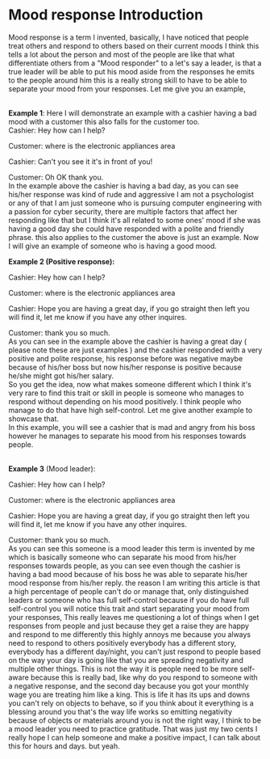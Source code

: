 <!-- wp:heading {"level":1} -->
<h1 class="wp-block-heading">Mood response Introduction</h1>
<!-- /wp:heading -->

<!-- wp:paragraph {"align":"justify"} -->
<p class="has-text-align-justify">Mood response is a term I invented, basically, I have noticed that people treat others and respond to others based on their current moods I think this tells a lot about the person and most of the people are like that what differentiate others from a "Mood responder" to a let's say a leader, is that a true leader will be able to put his mood aside from the responses he emits to the people around him this is a really strong skill to have to be able to separate your mood from your responses. Let me give you an example,</p>
<!-- /wp:paragraph -->

<!-- wp:paragraph -->
<p><br><strong>Example 1</strong>: Here I will demonstrate an example with a cashier having a bad mood with a customer this also falls for the customer too.<br>Cashier: Hey how can I help?</p>
<!-- /wp:paragraph -->

<!-- wp:paragraph -->
<p>Customer: where is the electronic appliances area</p>
<!-- /wp:paragraph -->

<!-- wp:paragraph -->
<p>Cashier: Can't you see it it's in front of you!</p>
<!-- /wp:paragraph -->

<!-- wp:paragraph -->
<p>Customer: Oh OK thank you.<br>In the example above the cashier is having a bad day, as you can see his/her response was kind of rude and aggressive I am not a psychologist or any of that I am just someone who is pursuing computer engineering with a passion for cyber security, there are multiple factors that affect her responding like that but I think it's all related to some ones' mood if she was having a good day she could have responded with a polite and friendly phrase. this also applies to the customer the above is just an example. Now I will give an example of someone who is having a good mood.</p>
<!-- /wp:paragraph -->

<!-- wp:paragraph -->
<p><strong>Example 2 (Positive response):&nbsp;</strong></p>
<!-- /wp:paragraph -->

<!-- wp:paragraph -->
<p>Cashier: Hey how can I help?</p>
<!-- /wp:paragraph -->

<!-- wp:paragraph -->
<p>Customer: where is the electronic appliances area</p>
<!-- /wp:paragraph -->

<!-- wp:paragraph -->
<p>Cashier: Hope you are having a great day, if you go straight then left you will find it, let me know if you have any other inquires.</p>
<!-- /wp:paragraph -->

<!-- wp:paragraph -->
<p>Customer: thank you so much.<br>As you can see in the example above the cashier is having a great day ( please note these are just examples ) and the cashier responded with a very positive and polite response, his response before was negative maybe because of his/her boss but now his/her response is positive because he/she might got his/her salary.<br>So you get the idea, now what makes someone different which I think it's very rare to find this trait or skill in people is someone who manages to respond without depending on his mood positively. I think people who manage to do that have high self-control. Let me give another example to showcase that.<br>In this example, you will see a cashier that is mad and angry from his boss however he manages to separate his mood from his responses towards people.</p>
<!-- /wp:paragraph -->

<!-- wp:paragraph -->
<p><br><strong>Example 3</strong> (Mood leader):</p>
<!-- /wp:paragraph -->

<!-- wp:paragraph -->
<p>Cashier: Hey how can I help?</p>
<!-- /wp:paragraph -->

<!-- wp:paragraph -->
<p>Customer: where is the electronic appliances area</p>
<!-- /wp:paragraph -->

<!-- wp:paragraph -->
<p>Cashier: Hope you are having a great day, if you go straight then left you will find it, let me know if you have any other inquires.</p>
<!-- /wp:paragraph -->

<!-- wp:paragraph -->
<p>Customer: thank you so much.<br>As you can see this someone is a mood leader this term is invented by me which is basically someone who can separate his mood from his/her responses towards people, as you can see even though the cashier is having a bad mood because of his boss he was able to separate his/her mood response from his/her reply. the reason I am writing this article is that a high percentage of people can't do or manage that, only distinguished leaders or someone who has full self-control because if you do have full self-control you will notice this trait and start separating your mood from your responses, This really leaves me questioning a lot of things when I get responses from people and just because they get a raise they are happy and respond to me differently this highly annoys me because you always need to respond to others positively everybody has a different story, everybody has a different day/night, you can't just respond to people based on the way your day is going like that you are spreading negativity and multiple other things. This is not the way it is people need to be more self-aware because this is really bad, like why do you respond to someone with a negative response, and the second day because you got your monthly wage you are treating him like a king. This is life it has its ups and downs you can't rely on objects to behave, so if you think about it everything is a blessing around you that's the way life works so emitting negativity because of objects or materials around you is not the right way, I think to be a mood leader you need to practice gratitude. That was just my two cents I really hope I can help someone and make a positive impact, I can talk about this for hours and days. but yeah.</p>
<!-- /wp:paragraph -->

